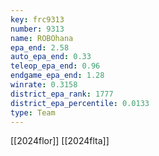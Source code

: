 ```yaml
---
key: frc9313
number: 9313
name: ROBOhana
epa_end: 2.58
auto_epa_end: 0.33
teleop_epa_end: 0.96
endgame_epa_end: 1.28
winrate: 0.3158
district_epa_rank: 1777
district_epa_percentile: 0.0133
type: Team
---
```

[[2024flor]]
[[2024flta]]
